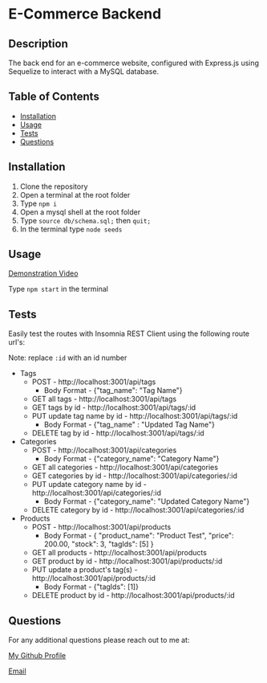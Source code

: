 # E-Commerce Backend

## Description

The back end for an e-commerce website, configured with Express.js using Sequelize to interact with a MySQL database. 



## Table of Contents

- [Installation](#installation)
- [Usage](#usage)
- [Tests](#tests)
- [Questions](#questions)



## Installation

1. Clone the repository
2. Open a terminal at the root folder
3. Type `npm i`
4. Open a mysql shell at the root folder
5. Type `source db/schema.sql;` then `quit;`
6. In the terminal type `node seeds`


## Usage

[Demonstration Video](https://drive.google.com/file/d/1PCypMbZgiKmrHpW-RdSX7qaoA8ygQJPC/view)

Type `npm start` in the terminal

## Tests

Easily test the routes with Insomnia REST Client using the following route url's:

Note: replace `:id` with an id number

* Tags
    * POST - http://localhost:3001/api/tags
        * Body Format - {"tag_name": "Tag Name"}
    * GET all tags - http://localhost:3001/api/tags
    * GET tags by id - http://localhost:3001/api/tags/:id 
    * PUT update tag name by id - http://localhost:3001/api/tags/:id
        * Body Format - {"tag_name" : "Updated Tag Name"}
    * DELETE tag by id - http://localhost:3001/api/tags/:id 
* Categories
    * POST - http://localhost:3001/api/categories
        * Body Format - {"category_name": "Category Name"}
    * GET all categories - http://localhost:3001/api/categories
    * GET categories by id - http://localhost:3001/api/categories/:id
    * PUT update category name by id - http://localhost:3001/api/categories/:id
        * Body Format - {"category_name": "Updated Category Name"}
    * DELETE category by id - http://localhost:3001/api/categories/:id
* Products
    * POST - http://localhost:3001/api/products
        * Body Format - {
                        "product_name": "Product Test",
                        "price": 200.00,
                        "stock": 3,
                        "tagIds": [5]
                        }
    * GET all products - http://localhost:3001/api/products
    * GET product by id - http://localhost:3001/api/products/:id
    * PUT update a product's tag(s) - http://localhost:3001/api/products/:id
        * Body Format - {"tagIds": [1]}
    * DELETE product by id - http://localhost:3001/api/products/:id

## Questions

For any additional questions please reach out to me at:

[My Github Profile](https://github.com/AdrianCronin)

[Email](mailto:acronindev@gmail.com)

